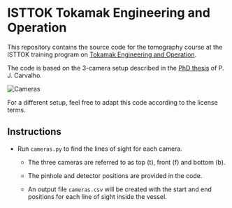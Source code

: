 # ISTTOK Tokamak Engineering and Operation

This repository contains the source code for the tomography course at the ISTTOK training program on [Tokamak Engineering and Operation](https://isttok.tecnico.ulisboa.pt/~isttok.daemon/index.php?title=Training).

The code is based on the 3-camera setup described in the [PhD thesis](http://bibliotecas.utl.pt/cgi-bin/koha/opac-detail.pl?biblionumber=428085) of P. J. Carvalho.

![Cameras](https://raw.githubusercontent.com/diogoff/isttok-tomography/master/images/fig3.2.png)

For a different setup, feel free to adapt this code according to the license terms.

## Instructions

- Run `cameras.py` to find the lines of sight for each camera.

    - The three cameras are referred to as top (t), front (f) and bottom (b).

    - The pinhole and detector positions are provided in the code. 
    
    - An output file `cameras.csv` will be created with the start and end positions for each line of sight inside the vessel.
    
    
